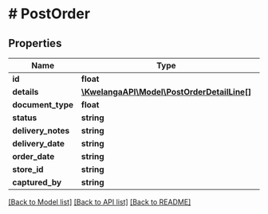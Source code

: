 # # PostOrder

## Properties

Name | Type | Description | Notes
------------ | ------------- | ------------- | -------------
**id** | **float** |  | [optional] 
**details** | [**\KwelangaAPI\Model\PostOrderDetailLine[]**](PostOrderDetailLine.md) |  | [optional] 
**document_type** | **float** |  | [optional] 
**status** | **string** |  | [optional] 
**delivery_notes** | **string** |  | [optional] 
**delivery_date** | **string** |  | [optional] 
**order_date** | **string** |  | [optional] 
**store_id** | **string** |  | [optional] 
**captured_by** | **string** |  | [optional] 

[[Back to Model list]](../../README.md#documentation-for-models) [[Back to API list]](../../README.md#documentation-for-api-endpoints) [[Back to README]](../../README.md)


